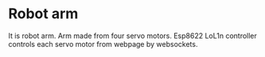 # Robot arm

It is robot arm. Arm made from four servo motors. Esp8622 LoL1n controller controls each servo motor from webpage by websockets.

